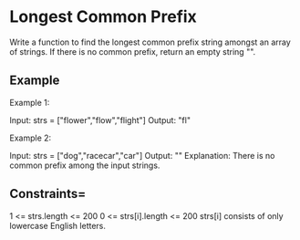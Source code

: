 # Longest Common Prefix

Write a function to find the longest common prefix string amongst an array of strings.
If there is no common prefix, return an empty string "".

## Example

Example 1:

Input: strs = ["flower","flow","flight"]
Output: "fl"

Example 2:

Input: strs = ["dog","racecar","car"]
Output: ""
Explanation: There is no common prefix among the input strings.

## Constraints=

1 <= strs.length <= 200
0 <= strs[i].length <= 200
strs[i] consists of only lowercase English letters.
